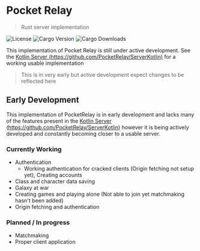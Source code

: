 # Pocket Relay 

> Rust server implementation

![License](https://img.shields.io/github/license/PocketRelay/ServerRust?style=for-the-badge)
![Cargo Version](https://img.shields.io/crates/v/pocket-relay?style=for-the-badge)
![Cargo Downloads](https://img.shields.io/crates/d/pocket-relay?style=for-the-badge)


This implementation of Pocket Relay is still under active development. See the [Kotlin Server (https://github.com/PocketRelay/ServerKotlin)](https://github.com/PocketRelay/ServerKotlin)
for a working usable implementation

> This is in very early but active development expect changes to be reflected here

## Early Development
This implementation of PocketRelay is in early development and lacks many of the
features present in the [Kotlin Server (https://github.com/PocketRelay/ServerKotlin)](https://github.com/PocketRelay/ServerKotlin) however it is being actively developed and constantly becoming closer to a usable server.

### Currently Working
- Authentication
  - Working authentication for cracked clients (Origin fetching not setup yet), Creating accounts
- Class and character data saving
- Galaxy at war
- Creating games and playing alone (Not able to join yet matchmaking hasn't been added)
- Origin fetching and authentication
  
### Planned / In progress
- Matchmaking
- Proper client application 